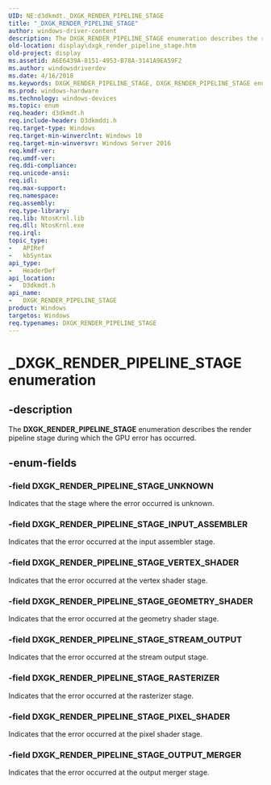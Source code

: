 ```yaml
---
UID: NE:d3dkmdt._DXGK_RENDER_PIPELINE_STAGE
title: "_DXGK_RENDER_PIPELINE_STAGE"
author: windows-driver-content
description: The DXGK_RENDER_PIPELINE_STAGE enumeration describes the render pipeline stage during which the GPU error has occurred.
old-location: display\dxgk_render_pipeline_stage.htm
old-project: display
ms.assetid: A6E6439A-8151-4953-B78A-3141A9EA59F2
ms.author: windowsdriverdev
ms.date: 4/16/2018
ms.keywords: DXGK_RENDER_PIPELINE_STAGE, DXGK_RENDER_PIPELINE_STAGE enumeration [Display Devices], DXGK_RENDER_PIPELINE_STAGE_GEOMETRY_SHADER, DXGK_RENDER_PIPELINE_STAGE_INPUT_ASSEMBLER, DXGK_RENDER_PIPELINE_STAGE_OUTPUT_MERGER, DXGK_RENDER_PIPELINE_STAGE_PIXEL_SHADER, DXGK_RENDER_PIPELINE_STAGE_RASTERIZER, DXGK_RENDER_PIPELINE_STAGE_STREAM_OUTPUT, DXGK_RENDER_PIPELINE_STAGE_UNKNOWN, DXGK_RENDER_PIPELINE_STAGE_VERTEX_SHADER, _DXGK_RENDER_PIPELINE_STAGE, d3dkmdt/DXGK_RENDER_PIPELINE_STAGE, d3dkmdt/DXGK_RENDER_PIPELINE_STAGE_GEOMETRY_SHADER, d3dkmdt/DXGK_RENDER_PIPELINE_STAGE_INPUT_ASSEMBLER, d3dkmdt/DXGK_RENDER_PIPELINE_STAGE_OUTPUT_MERGER, d3dkmdt/DXGK_RENDER_PIPELINE_STAGE_PIXEL_SHADER, d3dkmdt/DXGK_RENDER_PIPELINE_STAGE_RASTERIZER, d3dkmdt/DXGK_RENDER_PIPELINE_STAGE_STREAM_OUTPUT, d3dkmdt/DXGK_RENDER_PIPELINE_STAGE_UNKNOWN, d3dkmdt/DXGK_RENDER_PIPELINE_STAGE_VERTEX_SHADER, display.dxgk_render_pipeline_stage
ms.prod: windows-hardware
ms.technology: windows-devices
ms.topic: enum
req.header: d3dkmdt.h
req.include-header: D3dkmddi.h
req.target-type: Windows
req.target-min-winverclnt: Windows 10
req.target-min-winversvr: Windows Server 2016
req.kmdf-ver: 
req.umdf-ver: 
req.ddi-compliance: 
req.unicode-ansi: 
req.idl: 
req.max-support: 
req.namespace: 
req.assembly: 
req.type-library: 
req.lib: NtosKrnl.lib
req.dll: NtosKrnl.exe
req.irql: 
topic_type:
-	APIRef
-	kbSyntax
api_type:
-	HeaderDef
api_location:
-	D3dkmdt.h
api_name:
-	DXGK_RENDER_PIPELINE_STAGE
product: Windows
targetos: Windows
req.typenames: DXGK_RENDER_PIPELINE_STAGE
---
```


# _DXGK_RENDER_PIPELINE_STAGE enumeration


## -description


The <b>DXGK_RENDER_PIPELINE_STAGE</b> enumeration describes the render pipeline stage during which the GPU error has occurred.


## -enum-fields




### -field DXGK_RENDER_PIPELINE_STAGE_UNKNOWN

Indicates that the stage where the error occurred is unknown.


### -field DXGK_RENDER_PIPELINE_STAGE_INPUT_ASSEMBLER

Indicates that the error occurred at the input assembler stage.


### -field DXGK_RENDER_PIPELINE_STAGE_VERTEX_SHADER

Indicates that the error occurred at the vertex shader stage.


### -field DXGK_RENDER_PIPELINE_STAGE_GEOMETRY_SHADER

Indicates that the error occurred at the geometry shader stage.


### -field DXGK_RENDER_PIPELINE_STAGE_STREAM_OUTPUT

Indicates that the error occurred at the stream output stage.


### -field DXGK_RENDER_PIPELINE_STAGE_RASTERIZER

Indicates that the error occurred at the rasterizer stage.


### -field DXGK_RENDER_PIPELINE_STAGE_PIXEL_SHADER

Indicates that the error occurred at the pixel shader stage.


### -field DXGK_RENDER_PIPELINE_STAGE_OUTPUT_MERGER

Indicates that the error occurred at the output merger stage.

